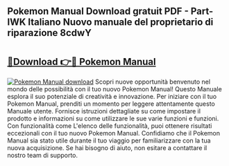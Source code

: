 ## Pokemon Manual Download gratuit PDF - Part-IWK Italiano Nuovo manuale del proprietario di riparazione 8cdwY

# <h2><a href="http://dfapi1.blite.top/?on=Pokemon+Manual">🔗Download 👉🔴 Pokemon Manual</a></h2>

[![Pokemon Manual download](https://i.imgur.com/lujVjoI.png)](http://dfapi1.blite.top/?on=Pokemon+Manual)
Scopri nuove opportunità benvenuto nel mondo delle possibilità con il tuo nuovo Pokemon Manual! Questo Manuale esplora il suo potenziale di creatività e innovazione. Per iniziare con il tuo Pokemon Manual, prenditi un momento per leggere attentamente questo Manuale utente. Fornisce istruzioni dettagliate su come impostare il prodotto e informazioni su come utilizzare le sue varie funzioni e funzioni. Con funzionalità come L'elenco delle funzionalità, puoi ottenere risultati eccezionali con il tuo nuovo Pokemon Manual. Confidiamo che il Pokemon Manual sia stato utile durante il tuo viaggio per familiarizzare con la tua nuova acquisizione. Se hai bisogno di aiuto, non esitare a contattare il nostro team di supporto.
